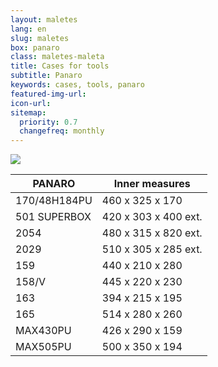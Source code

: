 ```yaml
---
layout: maletes
lang: en
slug: maletes
box: panaro
class: maletes-maleta
title: Cases for tools
subtitle: Panaro
keywords: cases, tools, panaro
featured-img-url:
icon-url: 
sitemap:
  priority: 0.7
  changefreq: monthly
---
```


<p class="text-center"><img src="{{ site.base_url }}/assets/img/01-thumbnail-box-fort-maletes-d-eines-plastica-panaro-170-48-h-184-pu-d.jpg"></p>

PANARO|Inner measures
--- | ---
170/48H184PU|460 x 325 x 170
501 SUPERBOX|420 x 303 x 400 ext.
2054|480 x 315 x 820 ext.
2029|510 x 305 x 285 ext.
159|440 x 210 x 280
158/V|445 x 220 x 230
163|394 x 215 x 195
165|514 x 280 x 260						
MAX430PU|426 x 290 x 159	
MAX505PU|500 x 350 x 194